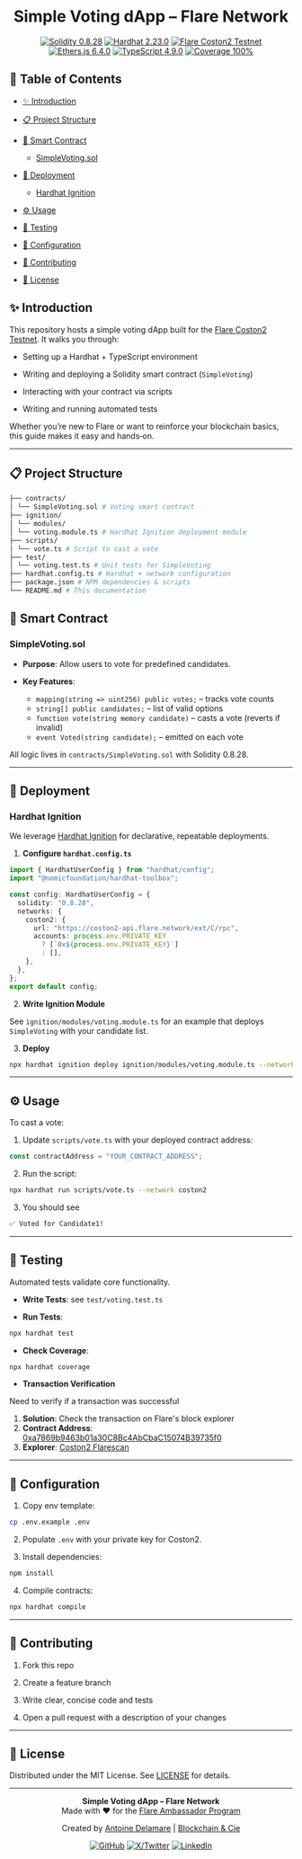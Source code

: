 <h1 align="center">Simple Voting dApp – Flare Network</h1>

<div align="center">
<p><a href="#"><img src="https://img.shields.io/badge/Solidity-0.8.28-363636?logo=solidity" alt="Solidity 0.8.28"></a> <a href="#"><img src="https://img.shields.io/badge/Hardhat-2.23.0-f7f745?logo=hardhat" alt="Hardhat 2.23.0"></a> <a href="#"><img src="https://img.shields.io/badge/Flare_Coston2-Testnet-4E85F7?logo=flare-network" alt="Flare Coston2 Testnet"></a> <a href="#"><img src="https://img.shields.io/badge/Ethers.js-6.4.0-3C3C3D?logo=ethereum" alt="Ethers.js 6.4.0"></a> <a href="#"><img src="https://img.shields.io/badge/TypeScript-4.9.0-3178C6?logo=typescript" alt="TypeScript 4.9.0"></a> <a href="#"><img src="https://img.shields.io/badge/Coverage-100%25-brightgreen" alt="Coverage 100%"></a> </p>
</div>

## 📑 Table of Contents

- [✨ Introduction](#-introduction)

- [📋 Project Structure](#-project-structure)

- [📄 Smart Contract](#-smart-contract)

  - [SimpleVoting.sol](#simplevotinsol)

- [🚀 Deployment](#-deployment)

  - [Hardhat Ignition](#hardhatignition)

- [⚙️ Usage](#-usage)

- [🧪 Testing](#-testing)

- [🔧 Configuration](#-configuration)

- [🤝 Contributing](#-contributing)

- [📜 License](#-license)

## ✨ Introduction

This repository hosts a simple voting dApp built for the [Flare Coston2 Testnet](https://dev.flare.network/network/getting-started/). It walks you through:

- Setting up a Hardhat + TypeScript environment

- Writing and deploying a Solidity smart contract (`SimpleVoting`)

- Interacting with your contract via scripts

- Writing and running automated tests

Whether you’re new to Flare or want to reinforce your blockchain basics, this guide makes it easy and hands‑on.

---

## 📋 Project Structure

```bash
├── contracts/
│ └── SimpleVoting.sol # Voting smart contract
├── ignition/
│ └── modules/
│ └── voting.module.ts # Hardhat Ignition deployment module
├── scripts/
│ └── vote.ts # Script to cast a vote
├── test/
│ └── voting.test.ts # Unit tests for SimpleVoting
├── hardhat.config.ts # Hardhat + network configuration
├── package.json # NPM dependencies & scripts
└── README.md # This documentation
```

## 📄 Smart Contract

### SimpleVoting.sol

- **Purpose**: Allow users to vote for predefined candidates.

- **Key Features**:

  - `mapping(string => uint256) public votes;` – tracks vote counts
  - `string[] public candidates;` – list of valid options
  - `function vote(string memory candidate)` – casts a vote (reverts if invalid)
  - `event Voted(string candidate);` – emitted on each vote

All logic lives in `contracts/SimpleVoting.sol` with Solidity 0.8.28.

---

## 🚀 Deployment

### Hardhat Ignition

We leverage [Hardhat Ignition](https://hardhat.org/ignition/docs/getting-started#overview) for declarative, repeatable deployments.

1. **Configure `hardhat.config.ts`**

```typescript
import { HardhatUserConfig } from "hardhat/config";
import "@nomicfoundation/hardhat-toolbox";

const config: HardhatUserConfig = {
  solidity: "0.8.28",
  networks: {
    coston2: {
      url: "https://coston2-api.flare.network/ext/C/rpc",
      accounts: process.env.PRIVATE_KEY
        ? [`0x${process.env.PRIVATE_KEY}`]
        : [],
    },
  },
};
export default config;
```

2. **Write Ignition Module**

See `ignition/modules/voting.module.ts` for an example that deploys `SimpleVoting` with your candidate list.

3. **Deploy**

```bash
npx hardhat ignition deploy ignition/modules/voting.module.ts --network coston2
```

---

## ⚙️ Usage

To cast a vote:

1. Update `scripts/vote.ts` with your deployed contract address:

```ts
const contractAddress = "YOUR_CONTRACT_ADDRESS";
```

2. Run the script:

```bash
npx hardhat run scripts/vote.ts --network coston2
```

3. You should see

```bash
✅ Voted for Candidate1!
```

---

## 🧪 Testing

Automated tests validate core functionality.

- **Write Tests**: see `test/voting.test.ts`

- **Run Tests**:

```bash
npx hardhat test
```

- **Check Coverage**:

```bash
npx hardhat coverage
```

- **Transaction Verification**

Need to verify if a transaction was successful

1. **Solution**: Check the transaction on Flare's block explorer
2. **Contract Address**: [0xa7869b9463b01a30C8Bc4AbCbaC15074B39735f0](https://coston2.testnet.flarescan.com/address/0xa7869b9463b01a30C8Bc4AbCbaC15074B39735f0)
3. **Explorer**: [Coston2 Flarescan](https://coston2.testnet.flarescan.com/)

---

## 🔧 Configuration

1. Copy env template:

```bash
cp .env.example .env
```

2. Populate `.env` with your private key for Coston2.

3. Install dependencies:

```bash
npm install
```

4. Compile contracts:

```bash
npx hardhat compile
```

---

## 🤝 Contributing

1. Fork this repo

2. Create a feature branch

3. Write clear, concise code and tests

4. Open a pull request with a description of your changes

---

## 📜 License

Distributed under the MIT License. See [LICENSE](./LICENSE) for details.

---

<div align="center">
  <p>
    <strong>Simple Voting dApp – Flare Network</strong><br>
    Made with ❤️ for the <a href="https://flare.network/news/flare-developer-ambassadors-program">Flare Ambassador Program</a>
  </p>
  <p>
    Created by <a href="https://github.com/adelamare-blockchain">Antoine Delamare</a> | <a href="https://www.blockchain-cie.com/">Blockchain & Cie</a>
  </p>
  <p>
    <a href="https://github.com/adelamare-blockchain"><img src="https://img.shields.io/badge/GitHub-adelamare--blockchain-181717?logo=github" alt="GitHub"></a>
    <a href="https://x.com/blockchain_cie"><img src="https://img.shields.io/badge/Blockchain_Cie-181717?logo=X" alt="X/Twitter"></a>
    <a href="https://www.linkedin.com/in/adelamare-blockchain/"><img src="https://img.shields.io/badge/LinkedIn-Antoine_Delamare-0077B5?logo=linkedin" alt="LinkedIn"></a>
  </p>
</div>
